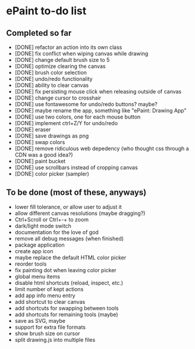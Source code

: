# ePaint to-do list

## Completed so far

- [DONE] refactor an action into its own class
- [DONE] fix conflict when wiping canvas while drawing
- [DONE] change default brush size to 5
- [DONE] optimize clearing the canvas
- [DONE] brush color selection
- [DONE] undo/redo functionality
- [DONE] ability to clear canvas
- [DONE] fix persisting mouse click when releasing outside of canvas
- [DONE] change cursor to crosshair
- [DONE] use fontawesome for undo/redo buttons? maybe?
- [DONE] maybe rename the app, something like "ePaint: Drawing App"
- [DONE] use two colors, one for each mouse button
- [DONE] implement ctrl+Z/Y for undo/redo
- [DONE] eraser
- [DONE] save drawings as png
- [DONE] swap colors
- [DONE] remove ridiculous web depedency (who thought css through a CDN was a good idea?)
- [DONE] paint bucket
- [DONE] use scrollbars instead of cropping canvas
- [DONE] color picker (sampler)

## To be done (most of these, anyways)

- lower fill tolerance, or allow user to adjust it
- allow different canvas resolutions (maybe dragging?)
- Ctrl+Scroll or Ctrl+-\+ to zoom
- dark/light mode switch
- documentation for the love of god
- remove all debug messages (when finished)
- package application
- create app icon
- maybe replace the default HTML color picker
- reorder tools
- fix painting dot when leaving color picker
- global menu items
- disable html shortcuts (reload, inspect, etc.)
- limit number of kept actions
- add app info menu entry
- add shortcut to clear canvas
- add shortcuts for swapping between tools
- add shortcuts for remaining tools (maybe)
- save as SVG, maybe
- support for extra file formats
- show brush size on cursor
- split drawing.js into multiple files